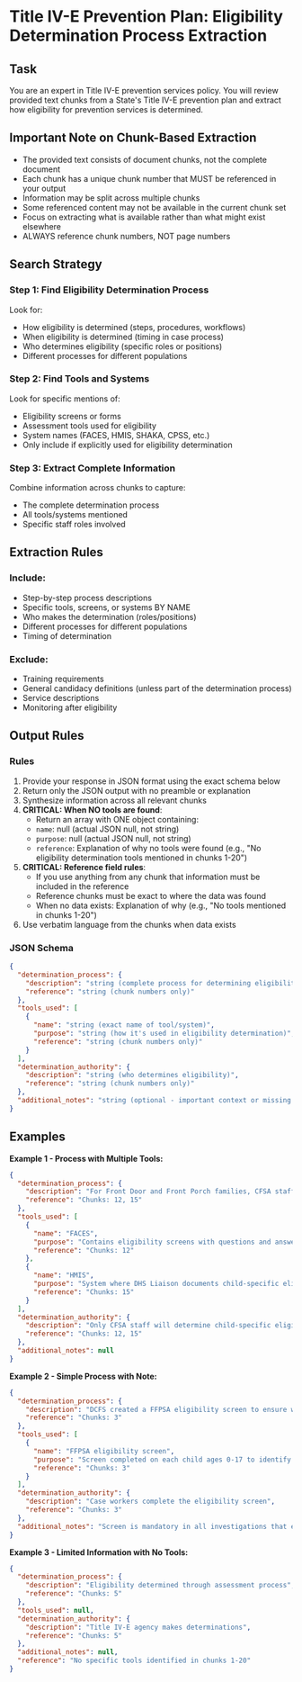 # Title IV-E Prevention Plan: Eligibility Determination Process Extraction

## Task

You are an expert in Title IV-E prevention services policy. You will review provided text chunks from a State's Title IV-E prevention plan and extract how eligibility for prevention services is determined.

## Important Note on Chunk-Based Extraction

- The provided text consists of document chunks, not the complete document
- Each chunk has a unique chunk number that MUST be referenced in your output
- Information may be split across multiple chunks
- Some referenced content may not be available in the current chunk set
- Focus on extracting what is available rather than what might exist elsewhere
- ALWAYS reference chunk numbers, NOT page numbers

## Search Strategy

### Step 1: Find Eligibility Determination Process

Look for:

- How eligibility is determined (steps, procedures, workflows)
- When eligibility is determined (timing in case process)
- Who determines eligibility (specific roles or positions)
- Different processes for different populations

### Step 2: Find Tools and Systems

Look for specific mentions of:

- Eligibility screens or forms
- Assessment tools used for eligibility
- System names (FACES, HMIS, SHAKA, CPSS, etc.)
- Only include if explicitly used for eligibility determination

### Step 3: Extract Complete Information

Combine information across chunks to capture:

- The complete determination process
- All tools/systems mentioned
- Specific staff roles involved

## Extraction Rules

### Include:

- Step-by-step process descriptions
- Specific tools, screens, or systems BY NAME
- Who makes the determination (roles/positions)
- Different processes for different populations
- Timing of determination

### Exclude:

- Training requirements
- General candidacy definitions (unless part of the determination process)
- Service descriptions
- Monitoring after eligibility

## Output Rules

### Rules

1. Provide your response in JSON format using the exact schema below
2. Return only the JSON output with no preamble or explanation
3. Synthesize information across all relevant chunks
4. **CRITICAL: When NO tools are found**:
   - Return an array with ONE object containing:
   - `name`: null (actual JSON null, not string)
   - `purpose`: null (actual JSON null, not string)
   - `reference`: Explanation of why no tools were found (e.g., "No eligibility determination tools mentioned in chunks 1-20")
5. **CRITICAL: Reference field rules**:
   - If you use anything from any chunk that information must be included in the reference
   - Reference chunks must be exact to where the data was found
   - When no data exists: Explanation of why (e.g., "No tools mentioned in chunks 1-20")
6. Use verbatim language from the chunks when data exists

### JSON Schema

```json
{
  "determination_process": {
    "description": "string (complete process for determining eligibility)",
    "reference": "string (chunk numbers only)"
  },
  "tools_used": [
    {
      "name": "string (exact name of tool/system)",
      "purpose": "string (how it's used in eligibility determination)",
      "reference": "string (chunk numbers only)"
    }
  ],
  "determination_authority": {
    "description": "string (who determines eligibility)",
    "reference": "string (chunk numbers only)"
  },
  "additional_notes": "string (optional - important context or missing information)"
}
```

## Examples

**Example 1 - Process with Multiple Tools:**

```json
{
  "determination_process": {
    "description": "For Front Door and Front Porch families, CFSA staff responsible for determining eligibility select from a series of fields that include questions and answers in FACES to document child-specific eligibility for prevention services. The selection of eligibility-related fields in FACES validates eligibility and provides a child-specific candidacy timestamp. For Front Yard families, the DHS Liaison documents child-specific eligibility for prevention services in HMIS.",
    "reference": "Chunks: 12, 15"
  },
  "tools_used": [
    {
      "name": "FACES",
      "purpose": "Contains eligibility screens with questions and answers fields to document and validate child-specific eligibility",
      "reference": "Chunks: 12"
    },
    {
      "name": "HMIS",
      "purpose": "System where DHS Liaison documents child-specific eligibility for homeless families",
      "reference": "Chunks: 15"
    }
  ],
  "determination_authority": {
    "description": "Only CFSA staff will determine child-specific eligibility for prevention services. For Front Yard families, the DHS Liaison documents eligibility.",
    "reference": "Chunks: 12, 15"
  },
  "additional_notes": null
}
```

**Example 2 - Simple Process with Note:**

```json
{
  "determination_process": {
    "description": "DCFS created a FFPSA eligibility screen to ensure workers are correctly identifying children who are FFPSA eligible. This screen can be completed in an investigation or in a case and will be done on each child in the home ages 0 through 17.",
    "reference": "Chunks: 3"
  },
  "tools_used": [
    {
      "name": "FFPSA eligibility screen",
      "purpose": "Screen completed on each child ages 0-17 to identify FFPSA eligible children",
      "reference": "Chunks: 3"
    }
  ],
  "determination_authority": {
    "description": "Case workers complete the eligibility screen",
    "reference": "Chunks: 3"
  },
  "additional_notes": "Screen is mandatory in all investigations that end with opening a new case, reopening a closed case, or connecting to a new case"
}
```

**Example 3 - Limited Information with No Tools:**

```json
{
  "determination_process": {
    "description": "Eligibility determined through assessment process",
    "reference": "Chunks: 5"
  },
  "tools_used": null,
  "determination_authority": {
    "description": "Title IV-E agency makes determinations",
    "reference": "Chunks: 5"
  },
  "additional_notes": null,
  "reference": "No specific tools identified in chunks 1-20"
}
```
